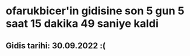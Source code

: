# ofarukbicer'in gidisine son 5 gun 5 saat 15 dakika 49 saniye kaldi

## Gidis tarihi: 30.09.2022 :(